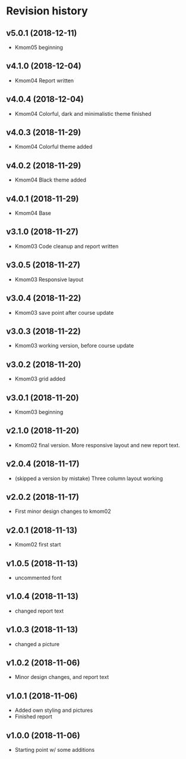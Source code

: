 Revision history
=======================
v5.0.1 (2018-12-11)
------------------------
* Kmom05 beginning

v4.1.0 (2018-12-04)
------------------------
* Kmom04 Report written

v4.0.4 (2018-12-04)
------------------------
* Kmom04 Colorful, dark and minimalistic theme finished

v4.0.3 (2018-11-29)
------------------------
* Kmom04 Colorful theme added

v4.0.2 (2018-11-29)
------------------------
* Kmom04 Black theme added

v4.0.1 (2018-11-29)
------------------------
* Kmom04 Base

v3.1.0 (2018-11-27)
------------------------
* Kmom03 Code cleanup and report written

v3.0.5 (2018-11-27)
------------------------
* Kmom03 Responsive layout

v3.0.4 (2018-11-22)
------------------------
* Kmom03 save point after course update

v3.0.3 (2018-11-22)
------------------------
* Kmom03 working version, before course update

v3.0.2 (2018-11-20)
------------------------
* Kmom03 grid added

v3.0.1 (2018-11-20)
------------------------
* Kmom03 beginning

v2.1.0 (2018-11-20)
------------------------
* Kmom02 final version. More responsive layout and new report text.

v2.0.4 (2018-11-17)
------------------------
* (skipped a version by mistake)
Three column layout working

v2.0.2 (2018-11-17)
------------------------
* First minor design changes to kmom02


v2.0.1 (2018-11-13)
------------------------
* Kmom02 first start


v1.0.5 (2018-11-13)
------------------------
* uncommented font


v1.0.4 (2018-11-13)
------------------------
* changed report text


v1.0.3 (2018-11-13)
------------------------
* changed a picture


v1.0.2 (2018-11-06)
------------------------
* Minor design changes, and report text


v1.0.1 (2018-11-06)
------------------------
* Added own styling and pictures
* Finished report


v1.0.0 (2018-11-06)
------------------------
* Starting point w/ some additions
